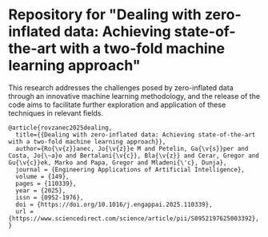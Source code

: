 # Repository for "Dealing with zero-inflated data: Achieving state-of-the-art with a two-fold machine learning approach"

This research addresses the challenges posed by zero-inflated data through an innovative machine learning methodology, and the release of the code aims to facilitate further exploration and application of these techniques in relevant fields.

```
@article{rovzanec2025dealing,
  title={{Dealing with zero-inflated data: Achieving state-of-the-art with a two-fold machine learning approach}},
  author={Ro{\v{z}}anec, Jo{\v{z}}e M and Petelin, Ga{\v{s}}per and Costa, Jo{\~a}o and Bertalani{\v{c}}, Bla{\v{z}} and Cerar, Gregor and Gu{\v{c}}ek, Marko and Papa, Gregor and Mladeni{\'c}, Dunja},
  journal = {Engineering Applications of Artificial Intelligence},
  volume = {149},
  pages = {110339},
  year = {2025},
  issn = {0952-1976},
  doi = {https://doi.org/10.1016/j.engappai.2025.110339},
  url = {https://www.sciencedirect.com/science/article/pii/S0952197625003392},
}
```
